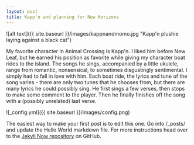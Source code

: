 ```yaml
---
layout: post
title: Kapp'n and planning for New Horizons
---
```


![alt text]({{ site.baseurl }}/images/kappnandmomo.jpg "Kapp'n plushie laying against a black cat")

My favorite character in Animal Crossing is Kapp'n. I liked him before New Leaf, but he earned his position as favorite while giving my character boat rides to the island. The songs he sings, accompanied by a little ukulele, range from romantic, nonsensical, to sometimes disgustingly sentimental. I simply had to fall in love with him. Each boat ride, the lyrics and tune of the song varies - there are only two tunes that he chooses from, but there are many lyrics he could possibly sing. He first sings a few verses, then stops to make some comment to the player. Then he finally finishes off the song with a (possibly unrelated) last verse.

![_config.yml]({{ site.baseurl }}/images/config.png)

The easiest way to make your first post is to edit this one. Go into /_posts/ and update the Hello World markdown file. For more instructions head over to the [Jekyll Now repository](https://github.com/barryclark/jekyll-now) on GitHub.
